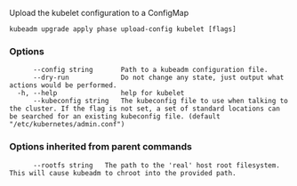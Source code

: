 
Upload the kubelet configuration to a ConfigMap

```
kubeadm upgrade apply phase upload-config kubelet [flags]
```

### Options

```
      --config string       Path to a kubeadm configuration file.
      --dry-run             Do not change any state, just output what actions would be performed.
  -h, --help                help for kubelet
      --kubeconfig string   The kubeconfig file to use when talking to the cluster. If the flag is not set, a set of standard locations can be searched for an existing kubeconfig file. (default "/etc/kubernetes/admin.conf")
```

### Options inherited from parent commands

```
      --rootfs string   The path to the 'real' host root filesystem. This will cause kubeadm to chroot into the provided path.
```
